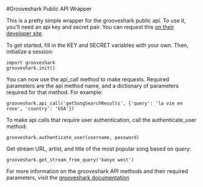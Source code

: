 #Grooveshark Public API Wrapper

This is a pretty simple wrapper for the grooveshark public api. To use it, you'll need an api key and secret pair. You can request this [on their developer site](http://developers.grooveshark.com/api).  


To get started, fill in the KEY and SECRET variables with your own. Then, initialize a session:  

```
import grooveshark  
grooveshark.init()  

```
  

You can now use the api_call method to make requests. Required parameters are the api method name, and a dictionary of parameters required for that method. For example:  

```
grooveshark.api_call('getSongSearchResults', {'query': 'la vie en rose', 'country': 'USA'})
```  

To make api calls that require user authentication, call the authenticate_user method:  

```
grooveshark.authenticate_user(username, password)
```  

Get stream URL, artist, and title of the most popular song based on query:

```
grooveshark.get_stream_from_query('kanye west')
```

For more information on the grooveshark API methods and their required parameters, visit the [grooveshark documentation](http://developers.grooveshark.com/docs/public_api/v3/)


